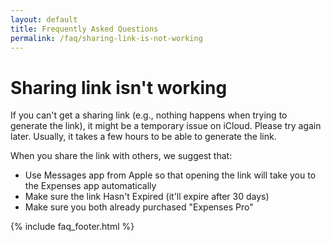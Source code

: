 ```yaml
---
layout: default
title: Frequently Asked Questions
permalink: /faq/sharing-link-is-not-working
---
```


# Sharing link isn't working

If you can't get a sharing link (e.g., nothing happens when trying to generate the link), it might be a temporary issue on iCloud. Please try again later. Usually, it takes a few hours to be able to generate the link.

When you share the link with others, we suggest that:

- Use Messages app from Apple so that opening the link will take you to the Expenses app automatically
- Make sure the link Hasn't Expired (it'll expire after 30 days)
- Make sure you both already purchased "Expenses Pro"

{% include faq_footer.html %}
